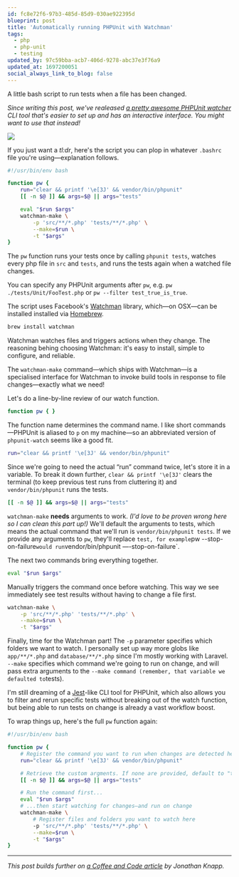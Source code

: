 ```yaml
---
id: fc8e72f6-97b3-485d-85d9-030ae922395d
blueprint: post
title: 'Automatically running PHPUnit with Watchman'
tags:
  - php
  - php-unit
  - testing
updated_by: 97c59bba-acb7-406d-9278-abc37e3f76a9
updated_at: 1697200051
social_always_link_to_blog: false
---
```

A little bash script to run tests when a file has been changed.

<!--more-->

_Since writing this post, we've realeased [a pretty awesome PHPUnit watcher](https://github.com/spatie/phpunit-watcher) CLI tool that's easier to set up and has an interactive interface. You might want to use that instead!_

![](/media/automatically-running-phpunit-with-watchman.gif)

If you just want a _tl:dr_, here's the script you can plop in whatever `.bashrc` file you're using—explanation follows.

```bash
#!/usr/bin/env bash

function pw {
    run="clear && printf '\e[3J' && vendor/bin/phpunit"
    [[ -n $@ ]] && args=$@ || args="tests"

    eval "$run $args"
    watchman-make \
        -p 'src/**/*.php' 'tests/**/*.php' \
        --make=$run \
        -t "$args"
}
```

The `pw` function runs your tests once by calling `phpunit tests`, watches every php file in `src` and `tests`, and runs the tests again when a watched file changes.

You can specify any PHPUnit arguments after `pw`, e.g. `pw ./tests/Unit/FooTest.php` or `pw --filter test_true_is_true`.

The script uses Facebook's [Watchman](https://facebook.github.io/watchman/) library, which—on OSX—can be installed installed via [Homebrew](https://brew.sh/).

```bash
brew install watchman
```

Watchman watches files and triggers actions when they change. The reasoning behing choosing Watchman: it's easy to install, simple to configure, and reliable.

The `watchman-make` command—which ships with Watchman—is a specialised interface for Watchman to invoke build tools in response to file changes—exactly what we need!

Let's do a line-by-line review of our watch function.

```bash
function pw { }
```

The function name determines the command name. I like short commands—PHPUnit is aliased to `p` on my machine—so an abbreviated version of `phpunit-watch` seems like a good fit.

```bash
run="clear && printf '\e[3J' && vendor/bin/phpunit"
```

Since we're going to need the actual “run” command twice, let's store it in a variable. To break it down further, `clear && printf '\e[3J'` clears the terminal (to keep previous test runs from cluttering it) and `vendor/bin/phpunit` runs the tests.

```bash
[[ -n $@ ]] && args=$@ || args="tests"
```

`watchman-make` **needs** arguments to work. _(I'd love to be proven wrong here so I can clean this part up!)_ We'll default the arguments to tests, which means the actual command that we'll run is `vendor/bin/phpunit tests`. If we provide any arguments to `pw`, they'll replace `test, for example`pw --stop-on-failure`would run`vendor/bin/phpunit —-stop-on-failure`.

The next two commands bring everything together.

```bash
eval "$run $args"
```

Manually triggers the command once before watching. This way we see immediately see test results without having to change a file first.

```bash
watchman-make \
    -p 'src/**/*.php' 'tests/**/*.php' \
    --make=$run \
    -t "$args"
```

Finally, time for the Watchman part! The `-p` parameter specifies which folders we want to watch. I personally set up way more globs like `app/**/*.php` and `database/**/*.php` since I'm mostly working with Laravel. `--make` specifies which command we're going to run on change, and will pass extra arguments to the `--make command (remember, that variable we defaulted to`tests).

I'm still dreaming of a [Jest](https://jestjs.io/)-like CLI tool for PHPUnit, which also allows you to filter and rerun specific tests without breaking out of the watch function, but being able to run tests on change is already a vast workflow boost.

To wrap things up, here's the full `pw` function again:

```bash
#!/usr/bin/env bash

function pw {
    # Register the command you want to run when changes are detected here
    run="clear && printf '\e[3J' && vendor/bin/phpunit"

    # Retrieve the custom argments. If none are provided, default to "tests"
    [[ -n $@ ]] && args=$@ || args="tests"

    # Run the command first...
    eval "$run $args"
    # ...then start watching for changes—and run on change
    watchman-make \
        # Register files and folders you want to watch here
        -p 'src/**/*.php' 'tests/**/*.php' \
        --make=$run \
        -t "$args"
}
```

---

_This post builds further on _[a Coffee and Code article](http://blog.coffeeandcode.com/running-tests-automatically-with-watchman/)_ by Jonathan Knapp._